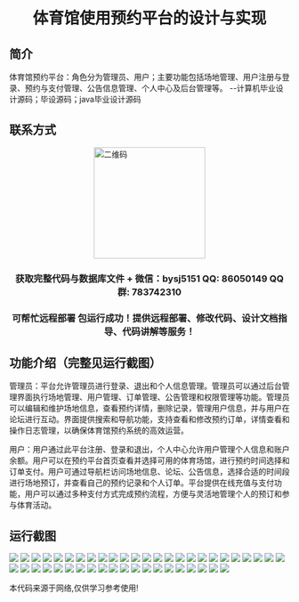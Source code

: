 <p><h1 align="center">体育馆使用预约平台的设计与实现</h1></p>

## 简介
体育馆预约平台：角色分为管理员、用户；主要功能包括场地管理、用户注册与登录、预约与支付管理、公告信息管理、个人中心及后台管理等。    --计算机毕业设计源码；毕设源码；java毕业设计源码


## 联系方式
<img src="https://bs-1329754181.cos.ap-shanghai.myqcloud.com/wx.jpg" alt="二维码" style="display: block; margin: 0 auto;" width="200px">
<p><h3 align="center">获取完整代码与数据库文件 + 微信：bysj5151 QQ: 86050149 QQ群: 783742310</h3></p>
<p><h3 align="center">可帮忙远程部署 包运行成功！提供远程部署、修改代码、设计文档指导、代码讲解等服务！</h3></p>

## 功能介绍（完整见运行截图）
管理员：平台允许管理员进行登录、退出和个人信息管理。管理员可以通过后台管理界面执行场地管理、用户管理、订单管理、公告管理和权限管理等功能。管理员可以编辑和维护场地信息，查看预约详情，删除记录，管理用户信息，并与用户在论坛进行互动。界面提供搜索和导航功能，支持查看和修改预约订单，详情查看和操作日志管理，以确保体育馆预约系统的高效运营。

用户：用户通过此平台注册、登录和退出，个人中心允许用户管理个人信息和账户余额。用户可以在预约平台首页查看并选择可用的体育场馆，进行预约时间选择和订单支付。用户可通过导航栏访问场地信息、论坛、公告信息，选择合适的时间段进行场地预订，并查看自己的预约记录和个人订单。平台提供在线充值与支付功能，用户可以通过多种支付方式完成预约流程，方便与灵活地管理个人的预订和参与体育活动。


## 运行截图
![](https://bs-1329754181.cos.ap-shanghai.myqcloud.com/spring/GymReservationPlatformDesignAndImplementation/img/001.jpg)
![](https://bs-1329754181.cos.ap-shanghai.myqcloud.com/spring/GymReservationPlatformDesignAndImplementation/img/002.jpg)
![](https://bs-1329754181.cos.ap-shanghai.myqcloud.com/spring/GymReservationPlatformDesignAndImplementation/img/003.jpg)
![](https://bs-1329754181.cos.ap-shanghai.myqcloud.com/spring/GymReservationPlatformDesignAndImplementation/img/004.jpg)
![](https://bs-1329754181.cos.ap-shanghai.myqcloud.com/spring/GymReservationPlatformDesignAndImplementation/img/005.jpg)
![](https://bs-1329754181.cos.ap-shanghai.myqcloud.com/spring/GymReservationPlatformDesignAndImplementation/img/006.jpg)
![](https://bs-1329754181.cos.ap-shanghai.myqcloud.com/spring/GymReservationPlatformDesignAndImplementation/img/007.jpg)
![](https://bs-1329754181.cos.ap-shanghai.myqcloud.com/spring/GymReservationPlatformDesignAndImplementation/img/008.jpg)
![](https://bs-1329754181.cos.ap-shanghai.myqcloud.com/spring/GymReservationPlatformDesignAndImplementation/img/009.jpg)
![](https://bs-1329754181.cos.ap-shanghai.myqcloud.com/spring/GymReservationPlatformDesignAndImplementation/img/010.jpg)
![](https://bs-1329754181.cos.ap-shanghai.myqcloud.com/spring/GymReservationPlatformDesignAndImplementation/img/011.jpg)
![](https://bs-1329754181.cos.ap-shanghai.myqcloud.com/spring/GymReservationPlatformDesignAndImplementation/img/012.jpg)
![](https://bs-1329754181.cos.ap-shanghai.myqcloud.com/spring/GymReservationPlatformDesignAndImplementation/img/013.jpg)
![](https://bs-1329754181.cos.ap-shanghai.myqcloud.com/spring/GymReservationPlatformDesignAndImplementation/img/014.jpg)
![](https://bs-1329754181.cos.ap-shanghai.myqcloud.com/spring/GymReservationPlatformDesignAndImplementation/img/015.jpg)
![](https://bs-1329754181.cos.ap-shanghai.myqcloud.com/spring/GymReservationPlatformDesignAndImplementation/img/016.jpg)
![](https://bs-1329754181.cos.ap-shanghai.myqcloud.com/spring/GymReservationPlatformDesignAndImplementation/img/017.jpg)
![](https://bs-1329754181.cos.ap-shanghai.myqcloud.com/spring/GymReservationPlatformDesignAndImplementation/img/018.jpg)
![](https://bs-1329754181.cos.ap-shanghai.myqcloud.com/spring/GymReservationPlatformDesignAndImplementation/img/019.jpg)
![](https://bs-1329754181.cos.ap-shanghai.myqcloud.com/spring/GymReservationPlatformDesignAndImplementation/img/020.jpg)
![](https://bs-1329754181.cos.ap-shanghai.myqcloud.com/spring/GymReservationPlatformDesignAndImplementation/img/021.jpg)
![](https://bs-1329754181.cos.ap-shanghai.myqcloud.com/spring/GymReservationPlatformDesignAndImplementation/img/022.jpg)
![](https://bs-1329754181.cos.ap-shanghai.myqcloud.com/spring/GymReservationPlatformDesignAndImplementation/img/023.jpg)
![](https://bs-1329754181.cos.ap-shanghai.myqcloud.com/spring/GymReservationPlatformDesignAndImplementation/img/024.jpg)
![](https://bs-1329754181.cos.ap-shanghai.myqcloud.com/spring/GymReservationPlatformDesignAndImplementation/img/025.jpg)
![](https://bs-1329754181.cos.ap-shanghai.myqcloud.com/spring/GymReservationPlatformDesignAndImplementation/img/026.jpg)
![](https://bs-1329754181.cos.ap-shanghai.myqcloud.com/spring/GymReservationPlatformDesignAndImplementation/img/027.jpg)
![](https://bs-1329754181.cos.ap-shanghai.myqcloud.com/spring/GymReservationPlatformDesignAndImplementation/img/028.jpg)
![](https://bs-1329754181.cos.ap-shanghai.myqcloud.com/spring/GymReservationPlatformDesignAndImplementation/img/029.jpg)
![](https://bs-1329754181.cos.ap-shanghai.myqcloud.com/spring/GymReservationPlatformDesignAndImplementation/img/030.jpg)
![](https://bs-1329754181.cos.ap-shanghai.myqcloud.com/spring/GymReservationPlatformDesignAndImplementation/img/031.jpg)
![](https://bs-1329754181.cos.ap-shanghai.myqcloud.com/spring/GymReservationPlatformDesignAndImplementation/img/032.jpg)
![](https://bs-1329754181.cos.ap-shanghai.myqcloud.com/spring/GymReservationPlatformDesignAndImplementation/img/033.jpg)
![](https://bs-1329754181.cos.ap-shanghai.myqcloud.com/spring/GymReservationPlatformDesignAndImplementation/img/034.jpg)
![](https://bs-1329754181.cos.ap-shanghai.myqcloud.com/spring/GymReservationPlatformDesignAndImplementation/img/035.jpg)
![](https://bs-1329754181.cos.ap-shanghai.myqcloud.com/spring/GymReservationPlatformDesignAndImplementation/img/036.jpg)
![](https://bs-1329754181.cos.ap-shanghai.myqcloud.com/spring/GymReservationPlatformDesignAndImplementation/img/037.jpg)
![](https://bs-1329754181.cos.ap-shanghai.myqcloud.com/spring/GymReservationPlatformDesignAndImplementation/img/038.jpg)
![](https://bs-1329754181.cos.ap-shanghai.myqcloud.com/spring/GymReservationPlatformDesignAndImplementation/img/039.jpg)
![](https://bs-1329754181.cos.ap-shanghai.myqcloud.com/spring/GymReservationPlatformDesignAndImplementation/img/040.jpg)
![](https://bs-1329754181.cos.ap-shanghai.myqcloud.com/spring/GymReservationPlatformDesignAndImplementation/img/041.jpg)
![](https://bs-1329754181.cos.ap-shanghai.myqcloud.com/spring/GymReservationPlatformDesignAndImplementation/img/042.jpg)
![](https://bs-1329754181.cos.ap-shanghai.myqcloud.com/spring/GymReservationPlatformDesignAndImplementation/img/043.jpg)
![](https://bs-1329754181.cos.ap-shanghai.myqcloud.com/spring/GymReservationPlatformDesignAndImplementation/img/044.jpg)
![](https://bs-1329754181.cos.ap-shanghai.myqcloud.com/spring/GymReservationPlatformDesignAndImplementation/img/045.jpg)

<p>本代码来源于网络,仅供学习参考使用!</p>
